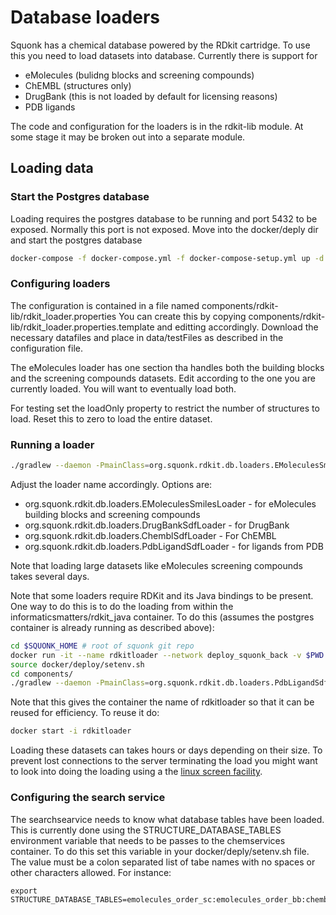 # Database loaders

Squonk has a chemical database powered by the RDkit cartridge.
To use this you need to load datasets into database.
Currently there is support for
* eMolecules (bulidng blocks and screening compounds)
* ChEMBL (structures only)
* DrugBank (this is not loaded by default for licensing reasons)
* PDB ligands

The code and configuration for the loaders is in the rdkit-lib module.
At some stage it may be broken out into a separate module.

## Loading data

### Start the Postgres database

Loading requires the postgres database to be running and port 5432 to be exposed.
Normally this port is not exposed.
Move into the docker/deply dir and start the postgres database

```sh
docker-compose -f docker-compose.yml -f docker-compose-setup.yml up -d postgres
```

### Configuring loaders

The configuration is contained in a file named components/rdkit-lib/rdkit_loader.properties
You can create this by copying components/rdkit-lib/rdkit_loader.properties.template and editting accordingly.
Download the necessary datafiles and place in data/testFiles as described in the configuration file.

The eMolecules loader has one section tha handles both the building blocks and the screening compounds datasets.
Edit according to the one you are currently loaded. You will want to eventually load both. 

For testing set the loadOnly property to restrict the number of structures to load. Reset this to zero to load the 
entire dataset.

### Running a loader

```sh
./gradlew --daemon -PmainClass=org.squonk.rdkit.db.loaders.EMoleculesSmilesLoader rdkit-lib:execute
```

Adjust the loader name accordingly. Options are:
* org.squonk.rdkit.db.loaders.EMoleculesSmilesLoader - for eMolecules building blocks and screening compounds
* org.squonk.rdkit.db.loaders.DrugBankSdfLoader - for DrugBank
* org.squonk.rdkit.db.loaders.ChemblSdfLoader - For ChEMBL
* org.squonk.rdkit.db.loaders.PdbLigandSdfLoader - for ligands from PDB

Note that loading large datasets like eMolecules screening compounds takes several days.

Note that some loaders require RDKit and its Java bindings to be present. One way to do this is to do the
loading from within the informaticsmatters/rdkit_java container. To do this (assumes the postgres container is 
already running as described above):

```sh
cd $SQUONK_HOME # root of squonk git repo
docker run -it --name rdkitloader --network deploy_squonk_back -v $PWD:/squonk -w /squonk informaticsmatters/rdkit_java:Release_2017_03_1 bash
source docker/deploy/setenv.sh
cd components/
./gradlew --daemon -PmainClass=org.squonk.rdkit.db.loaders.PdbLigandSdfLoader rdkit-lib:execute
```

Note that this gives the container the name of rdkitloader so that it can be reused for efficiency.
To reuse it do:

```sh
docker start -i rdkitloader
```

Loading these datasets can takes hours or days depending on their size. To prevent lost connections to the server terminating 
the load you might want to look into doing the loading using a the 
[linux screen facility](https://www.gnu.org/software/screen/manual/screen.html). 


### Configuring the search service

The searchsearvice needs to know what database tables have been loaded.
This is currently done using the STRUCTURE_DATABASE_TABLES environment variable
that needs to be passes to the chemservices container. To do this set this variable
in your docker/deply/setenv.sh file. The value must be a colon separated list of tabe names
with no spaces or other characters allowed. For instance:

```
export STRUCTURE_DATABASE_TABLES=emolecules_order_sc:emolecules_order_bb:chembl_23:pdb_ligand
```


